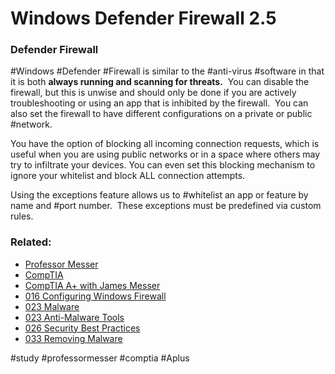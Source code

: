 # Windows Defender Firewall 2.5

### Defender Firewall

#Windows #Defender #Firewall is similar to the #anti-virus #software in that it is both **always running and scanning for threats.**  You can disable the firewall, but this is unwise and should only be done if you are actively troubleshooting or using an app that is inhibited by the firewall.  You can also set the firewall to have different configurations on a private or public #network.

You have the option of blocking all incoming connection requests, which is useful when you are using public networks or in a space where others may try to infiltrate your devices. You can even set this blocking mechanism to ignore your whitelist and block ALL connection attempts.

Using the exceptions feature allows us to #whitelist an app or feature by name and #port number.  These exceptions must be predefined via custom rules.

### Related:
- [Professor Messer](https://www.professormesser.com/free-a-plus-training/220-1102/220-1102-video/windows-firewall-220-1102/ "Professor Messer A+ Guide")
- [CompTIA](https://www.comptia.org/ "CompTIA Homepage")
- [CompTIA A+ with James Messer](CompTIA%20A+%20with%20James%20Messer.md)
- [016 Configuring Windows Firewall](016%20Configuring%20Windows%20Firewall.md)
- [023 Malware](023%20Malware.md)
- [023 Anti-Malware Tools](023%20Anti-Malware%20Tools.md)
- [026 Security Best Practices](026%20Security%20Best%20Practices.md)
- [033 Removing Malware](033%20Removing%20Malware.md)

#study #professormesser #comptia #Aplus 